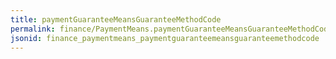 ```yaml
---
title: paymentGuaranteeMeansGuaranteeMethodCode
permalink: finance/PaymentMeans.paymentGuaranteeMeansGuaranteeMethodCode.html
jsonid: finance_paymentmeans_paymentguaranteemeansguaranteemethodcode
---
```

